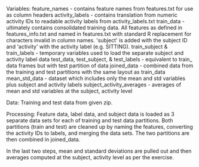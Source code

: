 Variables:
feature_names - contains feature names from features.txt for use as column headers
activity_labels - contains translation from numeric activity IDs to readable activity labels from activity_labels.txt
train_data - ultimately contains consolidated training data. All features as defined in features_info.txt and named in features.txt with standard R replacement for characters invalid in column names.  'subject' is added with the subject ID and 'activity' with the activity label (e.g. SITTING).
train_subject & train_labels - temporary variables used to load the separate subject and activity label data
test_data, test_subject, & test_labels - equivalent to train_ data frames but with test partition of data
joined_data - combined data from the training and test partitions with the same layout as train_data
mean_std_data - dataset which includes only the mean and std variables plus subject and activity labels
subject_activity_averages - averages of mean and std variables at the subject, activity level


Data:
Training and test data from given zip.

Processing:
Feature data, label data, and subject data is loaded as 3 separate data sets for each of training and test data partitions.  Both partitions (train and test) are cleaned up by naming the features, converting the activity IDs to labels, and merging the data sets.  The two partitions are then combined in joined_data.

In the last two steps, mean and standard deviations are pulled out and then averages computed at the subject, activity level as per the exercise.